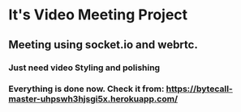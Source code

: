 # It's Video Meeting Project
## Meeting using socket.io and webrtc.
### Just need video Styling and polishing


### Everything is done now. Check it from: https://bytecall-master-uhpswh3hjsgi5x.herokuapp.com/